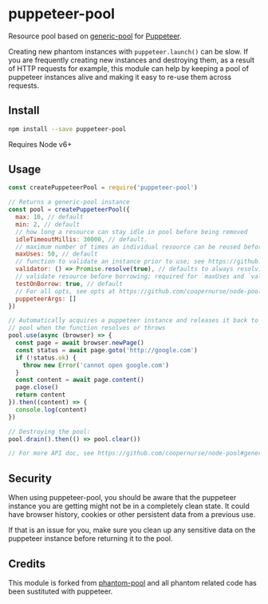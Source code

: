 # puppeteer-pool

Resource pool based on [generic-pool](https://github.com/coopernurse/node-pool) for [Puppeteer](https://github.com/GoogleChrome/puppeteer).

Creating new phantom instances with `puppeteer.launch()` can be slow. If
you are frequently creating new instances and destroying them, as a
result of HTTP requests for example, this module can help by keeping a
pool of puppeteer instances alive and making it easy to re-use them across
requests.

## Install

```bash
npm install --save puppeteer-pool
```

Requires Node v6+

## Usage

```javascript
const createPuppeteerPool = require('puppeteer-pool')

// Returns a generic-pool instance
const pool = createPuppeteerPool({
  max: 10, // default
  min: 2, // default
  // how long a resource can stay idle in pool before being removed
  idleTimeoutMillis: 30000, // default.
  // maximum number of times an individual resource can be reused before being destroyed; set to 0 to disable
  maxUses: 50, // default
  // function to validate an instance prior to use; see https://github.com/coopernurse/node-pool#createpool
  validator: () => Promise.resolve(true), // defaults to always resolving true
  // validate resource before borrowing; required for `maxUses and `validator`
  testOnBorrow: true, // default
  // For all opts, see opts at https://github.com/coopernurse/node-pool#createpool
  puppeteerArgs: []
})

// Automatically acquires a puppeteer instance and releases it back to the
// pool when the function resolves or throws
pool.use(async (browser) => {
  const page = await browser.newPage()
  const status = await page.goto('http://google.com')
  if (!status.ok) {
    throw new Error('cannot open google.com')
  }
  const content = await page.content()
  page.close()
  return content
}).then((content) => {
  console.log(content)
})

// Destroying the pool:
pool.drain().then(() => pool.clear())

// For more API doc, see https://github.com/coopernurse/node-pool#generic-pool
```

## Security

When using puppeteer-pool, you should be aware that the puppeteer instance
you are getting might not be in a completely clean state. It could have
browser history, cookies or other persistent data from a previous use.

If that is an issue for you, make sure you clean up any sensitive data
on the puppeteer instance before returning it to the pool.

## Credits

This module is forked from [phantom-pool](https://github.com/binded/phantom-pool) and all phantom related code
has been sustituted with puppeteer.
